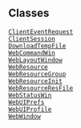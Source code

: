 ## Classes

<a href="../object/ClientEventRequest.html#ClientEventRequest"
target="main"><code>ClientEventRequest</code></a>  
<a href="../object/ClientSession.html#ClientSession"
target="main"><code>ClientSession</code></a>  
<a href="../object/DownloadTempFile.html#DownloadTempFile"
target="main"><code>DownloadTempFile</code></a>  
<a href="../object/WebCommandWin.html#WebCommandWin"
target="main"><code>WebCommandWin</code></a>  
<a href="../object/WebLayoutWindow.html#WebLayoutWindow"
target="main"><code>WebLayoutWindow</code></a>  
<a href="../object/WebResource.html#WebResource"
target="main"><code>WebResource</code></a>  
<a href="../object/WebResourceGroup.html#WebResourceGroup"
target="main"><code>WebResourceGroup</code></a>  
<a href="../object/WebResourceInit.html#WebResourceInit"
target="main"><code>WebResourceInit</code></a>  
<a href="../object/WebResourceResFile.html#WebResourceResFile"
target="main"><code>WebResourceResFile</code></a>  
<a href="../object/WebStatusWin.html#WebStatusWin"
target="main"><code>WebStatusWin</code></a>  
<a href="../object/WebUIPrefs.html#WebUIPrefs"
target="main"><code>WebUIPrefs</code></a>  
<a href="../object/WebUIProfile.html#WebUIProfile"
target="main"><code>WebUIProfile</code></a>  
<a href="../object/WebWindow.html#WebWindow"
target="main"><code>WebWindow</code></a>  
